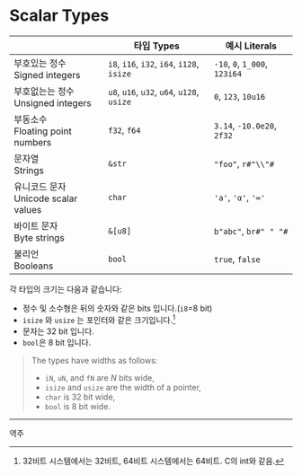 # Scalar Types

|                                          | 타입 Types                                 | 예시 Literals                 |
|------------------------------------------|--------------------------------------------|-------------------------------|
| 부호있는 정수 <br/>Signed integers       | `i8`, `i16`, `i32`, `i64`, `i128`, `isize` | `-10`, `0`, `1_000`, `123i64` |
| 부호없는는 정수 <br/>Unsigned integers   | `u8`, `u16`, `u32`, `u64`, `u128`, `usize` | `0`, `123`, `10u16`           |
| 부동소수 <br/>Floating point numbers     | `f32`, `f64`                               | `3.14`, `-10.0e20`, `2f32`    |
| 문자열 <br/>Strings                      | `&str`                                     | `"foo"`, `r#"\\"#`            |
| 유니코드 문자 <br/>Unicode scalar values | `char`                                     | `'a'`, `'α'`, `'∞'`           |
| 바이트 문자 <br/>Byte strings            | `&[u8]`                                    | `b"abc"`, `br#" " "#`         |
| 불리언 <br/>Booleans                     | `bool`                                     | `true`, `false`               |

각 타입의 크기는 다음과 같습니다:

* 정수 및 소수형은 뒤의 숫자와 같은 bits 입니다.(`i8`=8 bit)
* `isize` 와 `usize` 는 포인터와 같은 크기입니다.[^역주1]
* 문자는 32 bit 입니다.
* `bool`은 8 bit 입니다. 
> The types have widths as follows:
> 
> * `iN`, `uN`, and `fN` are _N_ bits wide,
> * `isize` and `usize` are the width of a pointer,
> * `char` is 32 bit wide,
> * `bool` is 8 bit wide.

---
역주

[^역주1]: 32비트 시스템에서는 32비트, 64비트 시스템에서는 64비트. C의 int와 같음. 

